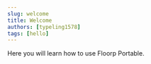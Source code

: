 ```yaml
---
slug: welcome
title: Welcome
authors: [typeling1578]
tags: [hello]
---
```


Here you will learn how to use Floorp Portable.

<!-- truncate -->
